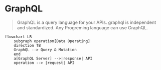 # GraphQL

> GraphQL is a query language for your APIs. graphql is independent and standardized. Any Progreming language can use GraphQL.

```mermaid
flowchart LR
    subgraph operation[Data Operating]
    direction TB
    GraphQL --> Query & Mutation
    end
    a[GraphQL Server] -->|response| API
    operation --> |request| API
```

